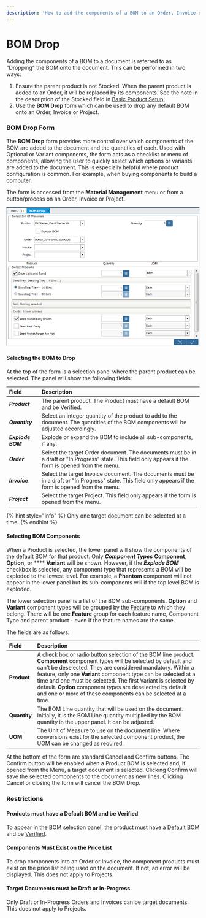 ```yaml
---
description: 'How to add the components of a BOM to an Order, Invoice or Project.'
---
```


# BOM Drop

Adding the components of a BOM to a document is referred to as "Dropping" the BOM onto the document.  This can be performed in two ways:

1. Ensure the parent product is not Stocked. When the parent product is added to an Order, it will be replaced by its components. See the note in the description of the Stocked field in [Basic Product Setup](product-setup/defining-the-product/basic-product-setup.md#stocked);
2. Use the **BOM Drop** form which can be used to drop any default BOM onto an Order, Invoice or Project.

### BOM Drop Form

The **BOM Drop** form provides more control over which components of the BOM are added to the document and the quantities of each.  Used with Optional or Variant components, the form acts as a checklist or menu of components, allowing the user to quickly select which options or variants are added to the document. This is especially helpful where product configuration is common. For example, when buying components to build a computer.  

The form is accessed from the **Material Management** menu or from a button/process on an Order, Invoice or Project.

![The BOM Drop form opened from the menu.](../../.gitbook/assets/webui_form_bomdropmenu.PNG)

#### Selecting the BOM to Drop

At the top of the form is a selection panel where the parent product can be selected.  The panel will show the following fields:

| Field | Description |
| :--- | :--- |
| _**Product**_ | The parent product.  The Product must have a default BOM and be Verified.  |
| _**Quantity**_ | Select an integer quantity of the product to add to the document. The quantities of the BOM components will be adjusted accordingly. |
| _**Explode BOM**_ | Explode or expand the BOM to include all sub-components, if any. |
| _**Order**_ | Select the target Order document.  The documents must be in a draft or "In Progress" state.  This field only appears if the form is opened from the menu. |
| _**Invoice**_ | Select the target Invoice document.  The documents must be in a draft or "In Progress" state.  This field only appears if the form is opened from the menu. |
| _**Project**_ | Select the target Project.  This field only appears if the form is opened from the menu. |

{% hint style="info" %}
Only one target document can be selected at a time. 
{% endhint %}

#### Selecting BOM Components

When a Product is selected, the lower panel will show the components of the default BOM for that product.  Only [_**Component Types**_](product-setup/defining-the-product/product-bill-of-materials/bom-components.md#component-type)  **Component**, **Option,** or **** **Variant** will be shown.  However, if the _**Explode BOM**_ checkbox is selected, any component type that represents a BOM will be exploded to the lowest level.  For example, a **Phantom** component will not appear in the lower panel but its sub-components will if the top level BOM is exploded.

The lower selection panel is a list of the BOM sub-components.  **Option** and **Variant** component types will be grouped by the [Feature](product-setup/defining-the-product/product-bill-of-materials/bom-components.md#feature) to which they belong. There will be one **Feature** group for each feature name, Component Type and parent product - even if the feature names are the same. 

The fields are as follows:

| Field | Description |
| :--- | :--- |
| **Product** | A check box or radio button selection of the BOM line product. **Component** component types will be selected by default and can't be deselected. They are considered mandatory. Within a feature, only one **Variant** component type can be selected at a time and one must be selected.  The first Variant is selected by default.  **Option** component types are deselected by default and one or more of these components can be selected at a time. |
| **Quantity** | The BOM Line quantity that will be used on the document.  Initially, it is the BOM Line quantity multiplied by the BOM quantity in the upper panel.  It can be adjusted. |
| **UOM** | The Unit of Measure to use on the document line.  Where conversions exist for the selected component product, the UOM can be changed as required. |

At the bottom of the form are standard Cancel and Confirm buttons. The Confirm button will be enabled when a Product BOM is selected and, if opened from the Menu, a target document is selected.  Clicking Confirm will save the selected components to the document as new lines.  Clicking Cancel or closing the form will cancel the BOM Drop.

### Restrictions

#### Products must have a Default BOM and be Verified

To appear in the BOM selection panel, the product must have a [Default BOM](product-setup/defining-the-product/product-bill-of-materials/#default-bom) and be [Verified](product-setup/defining-the-product/basic-product-setup.md#bill-of-materials-verify-bom-verified).

#### Components Must Exist on the Price List

To drop components into an Order or Invoice, the component products must exist on the price list being used on the document. If not, an error will be displayed.  This does not apply to Projects.

#### Target Documents must be Draft or In-Progress

Only Draft or In-Progress Orders and Invoices can be target documents.  This does not apply to Projects.



